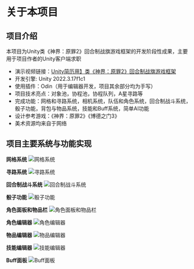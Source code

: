 # 关于本项目
## 项目介绍
本项目为Unity类《神界：原罪2》回合制战旗游戏框架的开发阶段性成果，主要用于项目作者的Unity客户端求职
* 演示视频链接：[Unity简历用】类《神界：原罪2》回合制战旗游戏框架](https://www.bilibili.com/video/BV1YTLRzcE1c/?spm_id_from=333.1387.homepage.video_card.click&vd_source=6d25dd29784774a680f10af30c51bfed)
* 开发引擎: Unity 2022.3.17f1c1
* 使用插件：Odin（用于编辑器开发，项目其余部分均为手写）
* 项目技术亮点：对象池，协程池，协程队列，A星寻路等
* 完成功能：网格和寻路系统，相机系统，队伍和角色系统，回合制战斗系统，骰子功能，背包与物品系统，技能和Buff系统，简单AI功能
* 设计参考游戏：《神界：原罪2》《博德之门3》
* 美术资源均来自于网络

## 项目主要系统与功能实现

**网格系统**
![网格系统](https://github.com/yingzibeimian/UnityTurn-BasedRPGGameDemo/blob/main/README_IMG/%E7%BD%91%E6%A0%BC%E7%B3%BB%E7%BB%9F.jpg)
  
**寻路系统**
![寻路系统](https://github.com/yingzibeimian/UnityTurn-BasedRPGGameDemo/blob/main/README_IMG/%E5%AF%BB%E8%B7%AF%E7%B3%BB%E7%BB%9F.jpg)
  
**回合制战斗系统**
![回合制战斗系统](https://github.com/yingzibeimian/UnityTurn-BasedRPGGameDemo/blob/main/README_IMG/%E5%9B%9E%E5%90%88%E5%88%B6%E6%88%98%E6%96%97%E7%B3%BB%E7%BB%9F1.jpg)
  
**骰子功能**
![骰子功能](https://github.com/yingzibeimian/UnityTurn-BasedRPGGameDemo/blob/main/README_IMG/%E9%AA%B0%E5%AD%90%E5%8A%9F%E8%83%BD.jpg)
  
**角色面板和物品栏**
![角色面板和物品栏](https://github.com/yingzibeimian/UnityTurn-BasedRPGGameDemo/blob/main/README_IMG/%E8%A7%92%E8%89%B2%E9%9D%A2%E6%9D%BF%E5%92%8C%E7%89%A9%E5%93%81%E6%A0%8F2.jpg)
  
**角色编辑器**
![角色编辑器](https://github.com/yingzibeimian/UnityTurn-BasedRPGGameDemo/blob/main/README_IMG/%E8%A7%92%E8%89%B2%E7%BC%96%E8%BE%91%E5%99%A8.jpg)
  
**物品编辑器**
![物品编辑器](https://github.com/yingzibeimian/UnityTurn-BasedRPGGameDemo/blob/main/README_IMG/%E7%89%A9%E5%93%81%E7%BC%96%E8%BE%91%E5%99%A8.jpg)
  
**技能编辑器**
![技能编辑器](https://github.com/yingzibeimian/UnityTurn-BasedRPGGameDemo/blob/main/README_IMG/%E6%8A%80%E8%83%BD%E7%BC%96%E8%BE%91%E5%99%A8.jpg)
  
**Buff面板**
![Buff面板](https://github.com/yingzibeimian/UnityTurn-BasedRPGGameDemo/blob/main/README_IMG/Buff%E9%9D%A2%E6%9D%BF.jpg)
